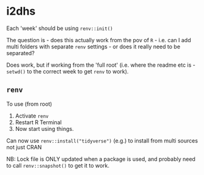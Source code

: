 # i2dhs

Each 'week' should be using `renv::init()`

The question is - does this actually work from the pov of `R` - i.e. can I add multi folders with separate `renv` settings - or does it really need to be separated?

Does work, but if working from the 'full root' (i.e. where the readme etc is - `setwd()` to the correct week to get `renv` to work).

## `renv`

To use (from root)
1. Activate `renv`
2. Restart R Terminal
3. Now start using things.


Can now use `renv::install("tidyverse")` (e.g.) to install from multi sources not just CRAN

NB: Lock file is ONLY updated when a package is used, and probably need to call `renv::snapshot()` to get it to work.